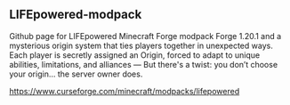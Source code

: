 ## LIFEpowered-modpack

Github page for LIFEpowered Minecraft Forge modpack
Forge 1.20.1 and a mysterious origin system that ties players together in unexpected ways.
Each player is secretly assigned an Origin, forced to adapt to unique abilities,
limitations,
and alliances
— But there's a twist: you don’t choose your origin… the server owner does.

https://www.curseforge.com/minecraft/modpacks/lifepowered
